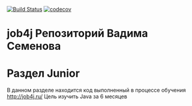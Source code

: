 [![Build Status](https://travis-ci.org/vadsemenov/job4j_design.svg?branch=master)](https://travis-ci.org/vadsemenov/job4j_design)
[![codecov](https://codecov.io/gh/vadsemenov/job4j_design/branch/master/graph/badge.svg)](https://codecov.io/gh/vadsemenov/job4j_design)
# job4j Репозиторий Вадима Семенова 
# Раздел Junior

В данном разделе находится код выполненный в процессе обучения
 http://job4j.ru/ Цель изучить Java за 6 месяцев
 